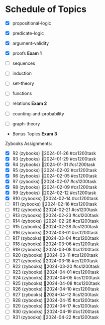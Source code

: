 
# Schedule of Topics

* [x] propositional-logic
* [x] predicate-logic
* [x] argument-validity
* [x] proofs
**Exam 1**

* [ ] sequences
* [ ] induction
* [ ] set-theory
* [ ] functions
* [ ] relations
**Exam 2**

* [ ] counting-and-probability
* [ ] graph-theory
* Bonus Topics
**Exam 3**


Zybooks Assignments:

* [x] R2 (zybooks) 📅2024-01-26 #cs1200task
* [x] R3 (zybooks) 📅2024-01-29 #cs1200task
* [x] R4 (zybooks) 📅2024-01-31 #cs1200task
* [x] R5 (zybooks) 📅2024-02-02 #cs1200task
* [x] R6 (zybooks) 📅2024-02-05 #cs1200task
* [x] R7 (zybooks) 📅2024-02-07 #cs1200task
* [x] R8 (zybooks) 📅2024-02-09 #cs1200task
* [x] R9 (zybooks) 📅2024-02-12 #cs1200task
* [x] R10 (zybooks) 📅2024-02-14 #cs1200task
* [ ] R11 (zybooks) 📅2024-02-16 #cs1200task
* [ ] R12 (zybooks) 📅2024-02-21 #cs1200task
* [ ] R13 (zybooks) 📅2024-02-23 #cs1200task
* [ ] R14 (zybooks) 📅2024-02-26 #cs1200task
* [ ] R15 (zybooks) 📅2024-02-28 #cs1200task
* [ ] R16 (zybooks) 📅2024-03-01 #cs1200task
* [ ] R17 (zybooks) 📅2024-03-04 #cs1200task
* [ ] R18 (zybooks) 📅2024-03-06 #cs1200task
* [ ] R19 (zybooks) 📅2024-03-08 #cs1200task
* [ ] R20 (zybooks) 📅2024-03-11 #cs1200task
* [ ] R21 (zybooks) 📅2024-03-18 #cs1200task
* [ ] R22 (zybooks) 📅2024-03-20 #cs1200task
* [ ] R23 (zybooks) 📅2024-04-01 #cs1200task
* [ ] R24 (zybooks) 📅2024-04-05 #cs1200task
* [ ] R25 (zybooks) 📅2024-04-08 #cs1200task
* [ ] R26 (zybooks) 📅2024-04-10 #cs1200task
* [ ] R27 (zybooks) 📅2024-04-12 #cs1200task
* [ ] R28 (zybooks) 📅2024-04-15 #cs1200task
* [ ] R29 (zybooks) 📅2024-04-17 #cs1200task
* [ ] R30 (zybooks) 📅2024-04-19 #cs1200task
* [ ] R31 (zybooks) 📅2024-04-22 #cs1200task